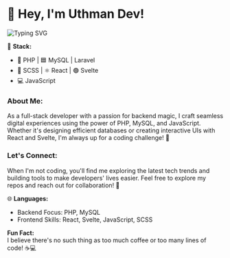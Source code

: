 # 👋 Hey, I'm Uthman Dev!
![Typing SVG](https://readme-typing-svg.herokuapp.com?size=32&duration=4000&color=FFFFFF&lines=Full+Stack+Developer;Backend+Specialist;Let's+Work+Together )


🔧 **Stack:**  
- 🐘 PHP | 🟦 MySQL | Laravel 
- 🎨 SCSS | ⚛️ React | 🟢 Svelte  
- 💻 JavaScript

### About Me:
As a full-stack developer with a passion for backend magic, I craft seamless digital experiences using the power of PHP, MySQL, and JavaScript. Whether it's designing efficient databases or creating interactive UIs with React and Svelte, I'm always up for a coding challenge! 🚀

### Let's Connect:
When I'm not coding, you'll find me exploring the latest tech trends and building tools to make developers' lives easier. Feel free to explore my repos and reach out for collaboration! 🤝

🌐 **Languages:**  
- Backend Focus: PHP, MySQL  
- Frontend Skills: React, Svelte, JavaScript, SCSS  

**Fun Fact:**  
I believe there's no such thing as too much coffee or too many lines of code! ☕💻
